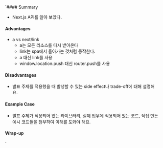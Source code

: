 `#### Summary
- Next.js API를 알아 보았다.

#### Advantages
- a vs next/link
  - a는 모든 리소스를 다시 받아온다
  - link는 spa에서 돌아가는 것처럼 동작한다.
  - a 대신 link를 사용
  - window.location.push 대신 router.push를 사용

#### Disadvantages
- 발표 주제를 적용했을 때 발생할 수 있는 side effect나 trade-off에 대해 설명해요.

#### Example Case
- 발표 주제가 적용되어 있는 라이브러리, 실제 업무에 적용되어 있는 코드, 직접 만든 예시 코드들을 첨부하여 이해를 도와야 해요.

#### Wrap-up
`
